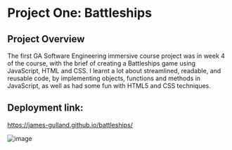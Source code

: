 <h1>Project One: Battleships</h1>
<h2>Project Overview</h2>

The first GA Software Engineering immersive course project was in week 4 of the course, with the brief of creating a Battleships game using JavaScript, HTML and CSS.  I learnt a lot about streamlined, readable, and reusable code, by implementing objects, functions and methods in JavaScript, as well as had some fun with HTML5 and CSS techniques. 

<h2>Deployment link:</h2>

https://james-gulland.github.io/battleships/ 

![image](https://res.cloudinary.com/drrscrxod/image/upload/v1683626033/battleships-2_tqachn.png)

